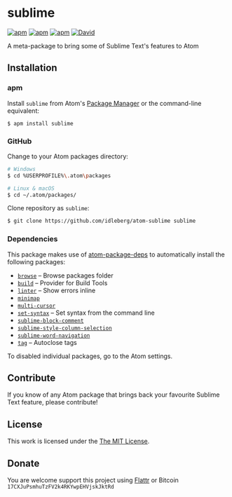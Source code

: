 # sublime

[![apm](https://img.shields.io/apm/l/sublime.svg?style=flat-square)](https://atom.io/packages/sublime)
[![apm](https://img.shields.io/apm/v/sublime.svg?style=flat-square)](https://atom.io/packages/sublime)
[![apm](https://img.shields.io/apm/dm/sublime.svg?style=flat-square)](https://atom.io/packages/sublime)
[![David](https://img.shields.io/david/idleberg/atom-sublime.svg?style=flat-square)](https://david-dm.org/idleberg/atom-sublime#info=dependencies)

A meta-package to bring some of Sublime Text's features to Atom

## Installation

### apm

Install `sublime` from Atom's [Package Manager](http://flight-manual.atom.io/using-atom/sections/atom-packages/) or the command-line equivalent:

`$ apm install sublime`

### GitHub

Change to your Atom packages directory:

```bash
# Windows
$ cd %USERPROFILE%\.atom\packages

# Linux & macOS
$ cd ~/.atom/packages/
```

Clone repository as `sublime`:

```bash
$ git clone https://github.com/idleberg/atom-sublime sublime
```

### Dependencies

This package makes use of [atom-package-deps](https://github.com/steelbrain/package-deps) to automatically install the following packages:

* [`browse`](https://atom.io/packages/browse) – Browse packages folder
* [`build`](https://atom.io/packages/build) – Provider for Build Tools
* [`linter`](https://atom.io/packages/linter) – Show errors inline
* [`minimap`](https://atom.io/packages/minimap)
* [`multi-cursor`](https://atom.io/packages/multi-cursor)
* [`set-syntax`](https://atom.io/packages/set-syntax) – Set syntax from the command line
* [`sublime-block-comment`](https://atom.io/packages/sublime-block-comment)
* [`sublime-style-column-selection`](https://atom.io/packages/sublime-style-column-selection)
* [`sublime-word-navigation`](https://atom.io/packages/sublime-word-navigation)
* [`tag`](https://atom.io/packages/tag) – Autoclose tags

To disabled individual packages, go to the Atom settings.

## Contribute

If you know of any Atom package that brings back your favourite Sublime Text feature, please contribute!

## License

This work is licensed under the [The MIT License](LICENSE.md).

## Donate

You are welcome support this project using [Flattr](https://flattr.com/submit/auto?user_id=idleberg&url=https://github.com/idleberg/atom-sublime) or Bitcoin `17CXJuPsmhuTzFV2k4RKYwpEHVjskJktRd`
